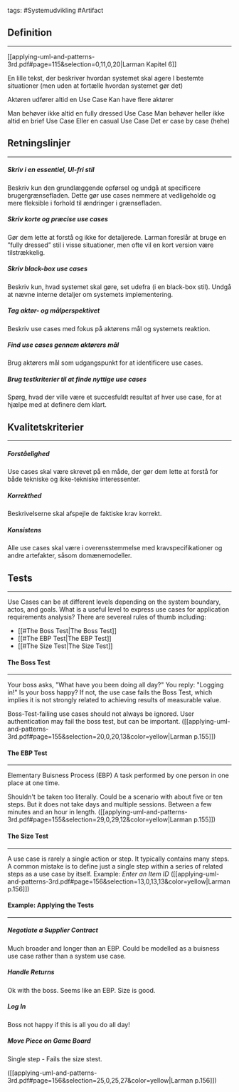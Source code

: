 tags: #Systemudvikling #Artifact
## Definition
---
[[applying-uml-and-patterns-3rd.pdf#page=115&selection=0,11,0,20|Larman Kapitel 6]]

En lille tekst, der beskriver hvordan systemet skal agere I bestemte situationer (men uden at fortælle hvordan systemet gør det)

Aktøren udfører altid en Use Case
Kan have flere aktører

Man behøver ikke altid en fully dressed Use Case
Man behøver heller ikke altid en brief Use Case
Eller en casual Use Case
Det er case by case (hehe)

## Retningslinjer
---
##### Skriv i en essentiel, UI-fri stil 
Beskriv kun den grundlæggende opførsel og undgå at specificere brugergrænsefladen. Dette gør use cases nemmere at vedligeholde og mere fleksible i forhold til ændringer i grænsefladen.

##### Skriv korte og præcise use cases
Gør dem lette at forstå og ikke for detaljerede. Larman foreslår at bruge en ”fully dressed” stil i visse situationer, men ofte vil en kort version være tilstrækkelig.

##### Skriv black-box use cases
Beskriv kun, hvad systemet skal gøre, set udefra (i en black-box stil). Undgå at nævne interne detaljer om systemets implementering.

##### Tag aktør- og målperspektivet
Beskriv use cases med fokus på aktørens mål og systemets reaktion.

##### Find use cases gennem aktørers mål
Brug aktørers mål som udgangspunkt for at identificere use cases.

##### Brug testkriterier til at finde nyttige use cases
Spørg, hvad der ville være et succesfuldt resultat af hver use case, for at hjælpe med at definere dem klart.

## Kvalitetskriterier
---
##### Forståelighed
Use cases skal være skrevet på en måde, der gør dem lette at forstå for både tekniske og ikke-tekniske interessenter.

##### Korrekthed
Beskrivelserne skal afspejle de faktiske krav korrekt. 

##### Konsistens 
Alle use cases skal være i overensstemmelse med kravspecifikationer og andre artefakter, såsom domænemodeller.

## Tests
---
Use Cases can be at different levels depending on the system boundary, actos, and goals.
What is a useful level to express use cases for application requirements analysis?
There are severeal rules of thumb including: 
- [[#The Boss Test|The Boss Test]]
- [[#The EBP Test|The EBP Test]]
- [[#The Size Test|The Size Test]]
#### The Boss Test
---
Your boss asks, "What have you been doing all day?" 
You reply: "Logging in!" 
Is your boss happy? 
If not, the use case fails the Boss Test, which implies it is not strongly related to achieving results of measurable value.


Boss-Test-failing use cases should not always be ignored. User authentication may fail the boss test, but can be important. 
([[applying-uml-and-patterns-3rd.pdf#page=155&selection=20,0,20,13&color=yellow|Larman p.155]])

#### The EBP Test
---
Elementary Buisness Process (EBP)
A task performed by one person in one place at one time.

Shouldn't be taken too literally. Could be a scenario with about five or ten steps. But it does not take days and multiple sessions.
Between a few minutes and an hour in length.
([[applying-uml-and-patterns-3rd.pdf#page=155&selection=29,0,29,12&color=yellow|Larman p.155]])


#### The Size Test
---
A use case is rarely a single action or step. It typically contains many steps.
A common mistake is to define just a single step within a series of related steps as a use case by itself.
Example: *Enter an Item ID* 
([[applying-uml-and-patterns-3rd.pdf#page=156&selection=13,0,13,13&color=yellow|Larman p.156]])




#### Example: Applying the Tests
---
##### Negotiate a Supplier Contract
Much broader and longer than an EBP. Could be modelled as a buisness use case rather than a system use case.

##### Handle Returns
Ok with the boss. Seems like an EBP. Size is good.

##### Log In 
Boss not happy if this is all you do all day!

##### Move Piece on Game Board
Single step - Fails the size stest.

([[applying-uml-and-patterns-3rd.pdf#page=156&selection=25,0,25,27&color=yellow|Larman p.156]])


